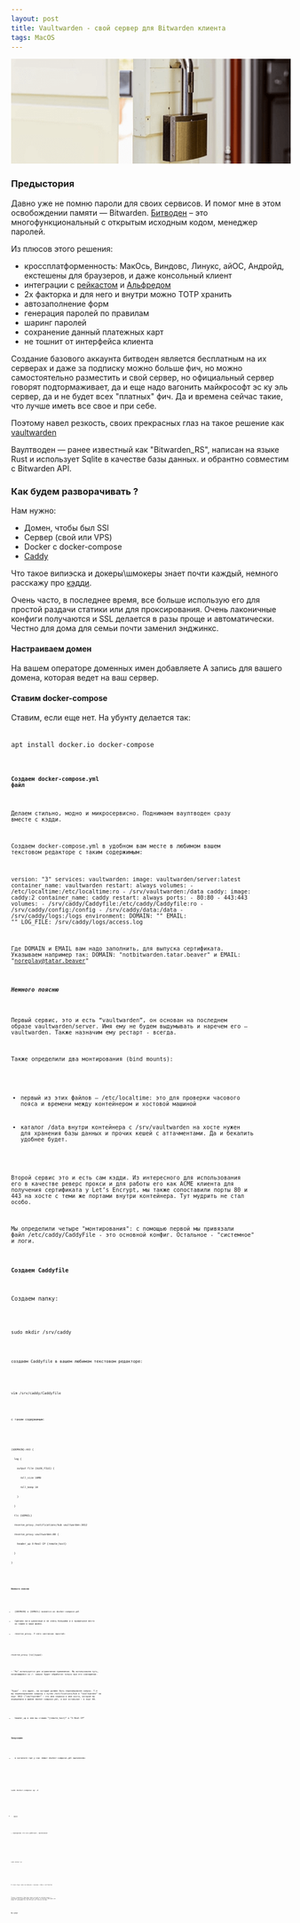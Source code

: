 ```yaml
---
layout: post
title: Vaultwarden - свой сервер для Bitwarden клиента
tags: MacOS
---
```

![](https://raw.githubusercontent.com/tatarinovms/tatarinovms.github.io/master/images/posts/vaultwarden/logo.png)

### Предыстория

Давно уже не помню пароли для своих сервисов. И помог мне в этом освобождении памяти — Bitwarden. [Битводен](https://bitwarden.com/) – это многофункциональный с открытым исходным кодом, менеджер паролей. 

Из плюсов этого решения: 

- кроссплатформенность: МакОсь, Виндовс, Линукс, айОС, Андройд, екстешены для браузеров, и даже консольный клиент
- интеграции с [рейкастом](https://www.raycast.com/) и [Альфредом](https://www.alfredapp.com/)
- 2х факторка и для него и внутри можно TOTP хранить
- автозаполнение форм
- генерация паролей по правилам
- шаринг паролей
- сохранение данный платежных карт
- не тошнит от интерфейса клиента

Создание базового аккаунта битводен является бесплатным на их серверах и даже за подписку можно больше фич, но можно самостоятельно разместить и свой сервер, но официальный сервер говорят подтормаживает, да и еще надо вагонить майкрософт эс ку эль сервер, да и не будет всех "платных" фич. Да и времена сейчас такие, что лучше иметь все свое и при себе. 

Поэтому навел резкость, своих прекрасных глаз на такое решение как [vaultwarden](https://github.com/dani-garcia/vaultwarden?tab=readme-ov-file) 

Ваултводен — ранее известный как "Bitwarden_RS", написан на языке Rust и использует Sqlite в качестве базы данных. и обрантно совместим с Bitwarden API. 

### Как будем разворачивать ? 

Нам нужно: 

- Домен, чтобы был SSl
- Сервер (свой или VPS)
- Docker с docker-compose 
- [Caddy](https://caddyserver.com/)

Что такое випиэска и докеры\шмокеры знает почти каждый, немного расскажу про [кэдди](https://timeweb.cloud/tutorials/servers/caddy-prostoj-i-legkij-reverse-proxy). 

Очень часто, в последнее время, все больше использую его для простой раздачи статики или для проксирования. Очень лаконичные конфиги получаются и SSL делается в разы проще и автоматически. Честно для дома для семьи почти заменил энджинкс. 

#### Настраиваем домен

На вашем операторе доменных имен добавляете A запись для вашего домена, которая ведет на ваш сервер.

#### Ставим docker-compose

Ставим, если еще нет. На убунту делается так:

<code>
apt install docker.io docker-compose
<code>

#### Создаем docker-compose.yml файл

Делаем стильно, модно и микросервисно. Поднимаем ваултводен сразу вместе с кэдди. 

Создаем docker-compose.yml в удобном вам месте в любимом вашем текстовом редакторе с таким содержимым: 

version: "3"
services:
  vaultwarden:
    image: vaultwarden/server:latest
    container_name: vaultwarden
    restart: always
    volumes:
      - /etc/localtime:/etc/localtime:ro
      - /srv/vaultwarden:/data
  caddy:
    image: caddy:2
    container_name: caddy
    restart: always
    ports:
      - 80:80
      - 443:443
    volumes:
      - /srv/caddy/Caddyfile:/etc/caddy/Caddyfile:ro
      - /srv/caddy/config:/config
      - /srv/caddy/data:/data
      - /srv/caddy/logs:/logs
    environment:
      DOMAIN: "<yourdomain>"
      EMAIL: "<youremail>"
      LOG_FILE: /srv/caddy/logs/access.log


Где  DOMAIN и EMAIL вам надо заполнить, для выпуска сертификата. Указываем например так: DOMAIN: "notbitwarden.tatar.beaver" и EMAIL: "noreplay@tatar.beaver"


##### Немного поясню 

Первый сервис, это и есть “vaultwarden”, он основан на последнем образе vaultwarden/server. Имя ему не будем выдумывать и наречем его — vaultwarden. Также назначим ему рестарт - всегда. 

Также определили два монтирования (bind mounts):

- первый из этих файлов – /etc/localtime: это для проверки часового пояса и времени между контейнером и хостовой машиной

- каталог /data внутри контейнера с /srv/vaultwarden на хосте нужен для хранения базы данных и прочих кешей с аттачментами. Да и бекапить удобнее будет. 

Второй сервис это и есть сам кэдди. Из интересного для использования его в качестве реверс прокси и для работы его как ACME клиента для получения сертификата у Let’s Encrypt, мы также сопоставили порты 80 и 443 на хосте с теми же портами внутри контейнера. Тут мудрить не стал особо. 

Мы определили четыре "монтирования": с помощью первой мы привязали файл /etc/caddy/CaddyFile - это основной конфиг. Остальное - "системное" и логи.

#### Создаем Caddyfile

Создаем папку: 

<code>
sudo mkdir /srv/caddy
<code>

создаем Caddyfile в вашем любимом текстовом редакторе: 

<code>
vim /srv/caddy/Caddyfile
<code>

с таким содержимым: 

<code>
{$DOMAIN}:443 {
  log {
    output file {$LOG_FILE} {
      roll_size 10MB
      roll_keep 10
    }
  }
  tls {$EMAIL}
  reverse_proxy /notifications/hub vaultwarden:3012
  reverse_proxy vaultwarden:80 {
    header_up X-Real-IP {remote_host}
  }
}
<code>


##### Немного поясню 

- {$DOMAIN} и {$EMAIL} возмется из docker-compose.yml 

- Сделали логи цикличным и не очень большими и в правильное место их пишем в виде файла.

- reverse_proxy. У него синтаксис простой:

reverse_proxy [чо][куда]: 

— "Чо" используется для ограничения применения. Мы использовали путь, начинающийся со /: запрос будет обработан только при его совпадении.

"Куда" - это адрес, на который должен быть перенаправлен запрос. Т.е мы перенаправляем запросы с путем /notifications/hub в “vaultwarden” на порт 3012 (“vaultwarden” – это имя сервиса и имя хоста, которое мы определили в файле docker-compose.yml, а все остальное – в порт 80.

- header_up в нем мы ставим “{remote_host}” в “X-Real-IP”

#### Запускаем 

- в каталоге где у нас лежит docker-compose.yml выполняем:

<code>
sudo docker-compose up -d
<code>

- ждем

— проверяем что все работает, выполняем: 

<code>
sudo docker ps
<code>

В ответе будут наши контейнерны с именами: caddy и vaultwarden


Теперь открываем в браузере домен который вы указали ранее и выполняем регистрацию новой учетной записи. В клиентах битводен для ваших ОС указываем его как URL для self-hosted системы.

### Вы супер!